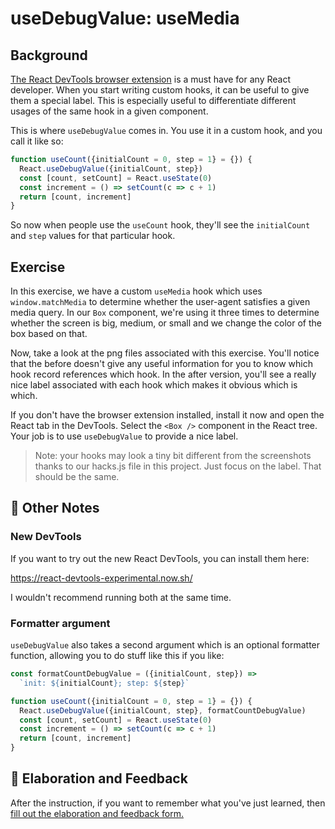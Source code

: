 # useDebugValue: useMedia

## Background

[The React DevTools browser extension](https://github.com/facebook/react-devtools)
is a must have for any React developer. When you start writing custom hooks, it
can be useful to give them a special label. This is especially useful to
differentiate different usages of the same hook in a given component.

This is where `useDebugValue` comes in. You use it in a custom hook, and you
call it like so:

```javascript
function useCount({initialCount = 0, step = 1} = {}) {
  React.useDebugValue({initialCount, step})
  const [count, setCount] = React.useState(0)
  const increment = () => setCount(c => c + 1)
  return [count, increment]
}
```

So now when people use the `useCount` hook, they'll see the `initialCount` and
`step` values for that particular hook.

## Exercise

In this exercise, we have a custom `useMedia` hook which uses
`window.matchMedia` to determine whether the user-agent satisfies a given media
query. In our `Box` component, we're using it three times to determine whether
the screen is big, medium, or small and we change the color of the box based on
that.

Now, take a look at the png files associated with this exercise. You'll notice
that the before doesn't give any useful information for you to know which hook
record references which hook. In the after version, you'll see a really nice
label associated with each hook which makes it obvious which is which.

If you don't have the browser extension installed, install it now and open the
React tab in the DevTools. Select the `<Box />` component in the React tree.
Your job is to use `useDebugValue` to provide a nice label.

> Note: your hooks may look a tiny bit different from the screenshots thanks to
> our hacks.js file in this project. Just focus on the label. That should be the
> same.

## 🦉 Other Notes

### New DevTools

If you want to try out the new React DevTools, you can install them here:

https://react-devtools-experimental.now.sh/

I wouldn't recommend running both at the same time.

### Formatter argument

`useDebugValue` also takes a second argument which is an optional formatter
function, allowing you to do stuff like this if you like:

```javascript
const formatCountDebugValue = ({initialCount, step}) =>
  `init: ${initialCount}; step: ${step}`

function useCount({initialCount = 0, step = 1} = {}) {
  React.useDebugValue({initialCount, step}, formatCountDebugValue)
  const [count, setCount] = React.useState(0)
  const increment = () => setCount(c => c + 1)
  return [count, increment]
}
```

## 🦉 Elaboration and Feedback

<div>
<span>After the instruction, if you want to remember what you've just learned, then </span>
<a rel="noopener noreferrer" target="_blank" href="https://ws.kcd.im/?ws=Advanced%20React%20Hooks%20%F0%9F%94%A5&e=07%3A%20useDebugValue%3A%20useMedia&em=">
  fill out the elaboration and feedback form.
</a>
</div>
